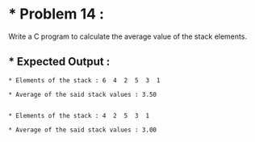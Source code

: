 # * Problem 14 :

Write a C program to calculate the average value of the stack elements.

## * Expected Output :

    * Elements of the stack : 6  4  2  5  3  1

    * Average of the said stack values : 3.50


    * Elements of the stack : 4  2  5  3  1

    * Average of the said stack values : 3.00